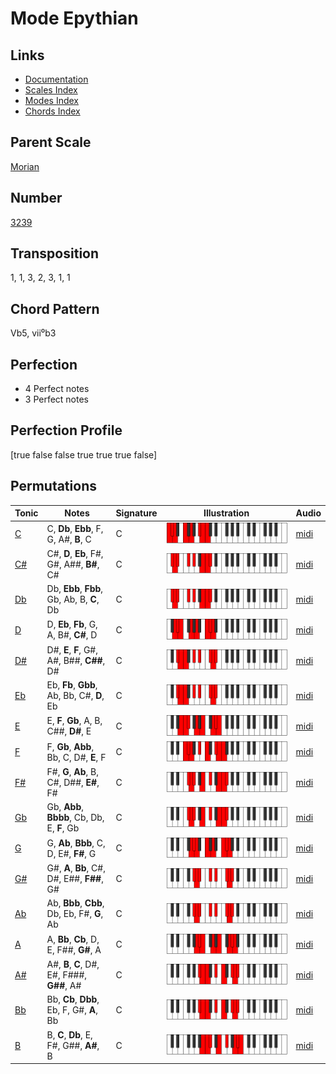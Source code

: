 # Mode Epythian

## Links

- [Documentation](README.md)
- [Scales Index](Scales.md)
- [Modes Index](Modes.md)
- [Chords Index](Chords.md)

## Parent Scale

[Morian](ScaleMorian.md)

## Number

[3239](https://ianring.com/musictheory/scales/3239)

## Transposition

1, 1, 3, 2, 3, 1, 1

## Chord Pattern

Vb5, vii⁰b3

## Perfection

- 4 Perfect notes
- 3 Perfect notes

## Perfection Profile

[true false false true true true false]

## Permutations

| Tonic | Notes | Signature | Illustration | Audio |
|-------|-------|-----------|--------------|-------|
| [C](ModeCNaturalEpythian.md) | C, **Db**, **Ebb**, F, G, A#, **B**, C | C | ![CNaturalEpythian](ModeCNaturalEpythian.png) | [midi](https://github.com/edipermadi/music/blob/main/docs/ModeCNaturalEpythian.mid?raw=true) |
| [C#](ModeCSharpEpythian.md) | C#, **D**, **Eb**, F#, G#, A##, **B#**, C# | C | ![CSharpEpythian](ModeCSharpEpythian.png) | [midi](https://github.com/edipermadi/music/blob/main/docs/ModeCSharpEpythian.mid?raw=true) |
| [Db](ModeDFlatEpythian.md) | Db, **Ebb**, **Fbb**, Gb, Ab, B, **C**, Db | C | ![DFlatEpythian](ModeDFlatEpythian.png) | [midi](https://github.com/edipermadi/music/blob/main/docs/ModeDFlatEpythian.mid?raw=true) |
| [D](ModeDNaturalEpythian.md) | D, **Eb**, **Fb**, G, A, B#, **C#**, D | C | ![DNaturalEpythian](ModeDNaturalEpythian.png) | [midi](https://github.com/edipermadi/music/blob/main/docs/ModeDNaturalEpythian.mid?raw=true) |
| [D#](ModeDSharpEpythian.md) | D#, **E**, **F**, G#, A#, B##, **C##**, D# | C | ![DSharpEpythian](ModeDSharpEpythian.png) | [midi](https://github.com/edipermadi/music/blob/main/docs/ModeDSharpEpythian.mid?raw=true) |
| [Eb](ModeEFlatEpythian.md) | Eb, **Fb**, **Gbb**, Ab, Bb, C#, **D**, Eb | C | ![EFlatEpythian](ModeEFlatEpythian.png) | [midi](https://github.com/edipermadi/music/blob/main/docs/ModeEFlatEpythian.mid?raw=true) |
| [E](ModeENaturalEpythian.md) | E, **F**, **Gb**, A, B, C##, **D#**, E | C | ![ENaturalEpythian](ModeENaturalEpythian.png) | [midi](https://github.com/edipermadi/music/blob/main/docs/ModeENaturalEpythian.mid?raw=true) |
| [F](ModeFNaturalEpythian.md) | F, **Gb**, **Abb**, Bb, C, D#, **E**, F | C | ![FNaturalEpythian](ModeFNaturalEpythian.png) | [midi](https://github.com/edipermadi/music/blob/main/docs/ModeFNaturalEpythian.mid?raw=true) |
| [F#](ModeFSharpEpythian.md) | F#, **G**, **Ab**, B, C#, D##, **E#**, F# | C | ![FSharpEpythian](ModeFSharpEpythian.png) | [midi](https://github.com/edipermadi/music/blob/main/docs/ModeFSharpEpythian.mid?raw=true) |
| [Gb](ModeGFlatEpythian.md) | Gb, **Abb**, **Bbbb**, Cb, Db, E, **F**, Gb | C | ![GFlatEpythian](ModeGFlatEpythian.png) | [midi](https://github.com/edipermadi/music/blob/main/docs/ModeGFlatEpythian.mid?raw=true) |
| [G](ModeGNaturalEpythian.md) | G, **Ab**, **Bbb**, C, D, E#, **F#**, G | C | ![GNaturalEpythian](ModeGNaturalEpythian.png) | [midi](https://github.com/edipermadi/music/blob/main/docs/ModeGNaturalEpythian.mid?raw=true) |
| [G#](ModeGSharpEpythian.md) | G#, **A**, **Bb**, C#, D#, E##, **F##**, G# | C | ![GSharpEpythian](ModeGSharpEpythian.png) | [midi](https://github.com/edipermadi/music/blob/main/docs/ModeGSharpEpythian.mid?raw=true) |
| [Ab](ModeAFlatEpythian.md) | Ab, **Bbb**, **Cbb**, Db, Eb, F#, **G**, Ab | C | ![AFlatEpythian](ModeAFlatEpythian.png) | [midi](https://github.com/edipermadi/music/blob/main/docs/ModeAFlatEpythian.mid?raw=true) |
| [A](ModeANaturalEpythian.md) | A, **Bb**, **Cb**, D, E, F##, **G#**, A | C | ![ANaturalEpythian](ModeANaturalEpythian.png) | [midi](https://github.com/edipermadi/music/blob/main/docs/ModeANaturalEpythian.mid?raw=true) |
| [A#](ModeASharpEpythian.md) | A#, **B**, **C**, D#, E#, F###, **G##**, A# | C | ![ASharpEpythian](ModeASharpEpythian.png) | [midi](https://github.com/edipermadi/music/blob/main/docs/ModeASharpEpythian.mid?raw=true) |
| [Bb](ModeBFlatEpythian.md) | Bb, **Cb**, **Dbb**, Eb, F, G#, **A**, Bb | C | ![BFlatEpythian](ModeBFlatEpythian.png) | [midi](https://github.com/edipermadi/music/blob/main/docs/ModeBFlatEpythian.mid?raw=true) |
| [B](ModeBNaturalEpythian.md) | B, **C**, **Db**, E, F#, G##, **A#**, B | C | ![BNaturalEpythian](ModeBNaturalEpythian.png) | [midi](https://github.com/edipermadi/music/blob/main/docs/ModeBNaturalEpythian.mid?raw=true) |

